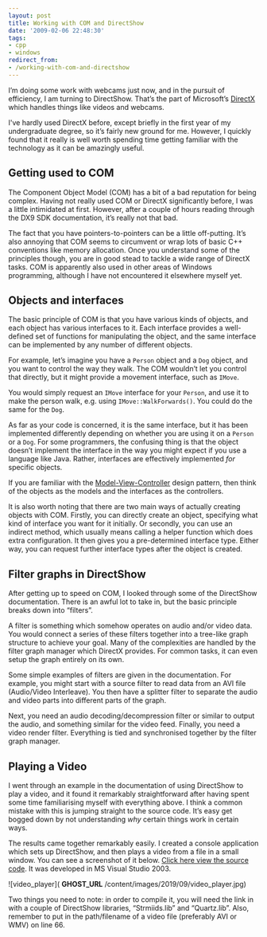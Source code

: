 ```yaml
---
layout: post
title: Working with COM and DirectShow
date: '2009-02-06 22:48:30'
tags:
- cpp
- windows
redirect_from:
- /working-with-com-and-directshow
---
```


I’m doing some work with webcams just now, and in the pursuit of efficiency, I am turning to DirectShow. That’s the part of Microsoft’s [DirectX](http://en.wikipedia.org/wiki/DirectX) which handles things like videos and webcams.

I've hardly used DirectX before, except briefly in the first year of my undergraduate degree, so it’s fairly new ground for me. However, I quickly found that it really is well worth spending time getting familiar with the technology as it can be amazingly useful.

## Getting used to COM

The Component Object Model (COM) has a bit of a bad reputation for being complex. Having not really used COM or DirectX significantly before, I was a little intimidated at first. However, after a couple of hours reading through the DX9 SDK documentation, it’s really not that bad.

The fact that you have pointers-to-pointers can be a little off-putting. It’s also annoying that COM seems to circumvent or wrap lots of basic C++ conventions like memory allocation. Once you understand some of the principles though, you are in good stead to tackle a wide range of DirectX tasks. COM is apparently also used in other areas of Windows programming, although I have not encountered it elsewhere myself yet.

## Objects and interfaces

The basic principle of COM is that you have various kinds of objects, and each object has various interfaces to it. Each interface provides a well-defined set of functions for manipulating the object, and the same interface can be implemented by any number of different objects.

For example, let’s imagine you have a `Person` object and a `Dog` object, and you want to control the way they walk. The COM wouldn’t let you control that directly, but it might provide a movement interface, such as `IMove`.

You would simply request an `IMove` interface for your `Person`, and use it to make the person walk, e.g. using `IMove::WalkForwards()`. You could do the same for the `Dog`.

As far as your code is concerned, it is the same interface, but it has been implemented differently depending on whether you are using it on a `Person` or a `Dog`. For some programmers, the confusing thing is that the object doesn’t implement the interface in the way you might expect if you use a language like Java. Rather, interfaces are effectively implemented _for_ specific objects.

If you are familiar with the [Model-View-Controller](http://en.wikipedia.org/wiki/Model-view-controller) design pattern, then think of the objects as the models and the interfaces as the controllers.

It is also worth noting that there are two main ways of actually creating objects with COM. Firstly, you can directly create an object, specifying what kind of interface you want for it initially. Or secondly, you can use an indirect method, which usually means calling a helper function which does extra configuration. It then gives you a pre-determined interface type. Either way, you can request further interface types after the object is created.

## Filter graphs in DirectShow

After getting up to speed on COM, I looked through some of the DirectShow documentation. There is an awful lot to take in, but the basic principle breaks down into “filters”.

A filter is something which somehow operates on audio and/or video data. You would connect a series of these filters together into a tree-like graph structure to achieve your goal. Many of the complexities are handled by the filter graph manager which DirectX provides. For common tasks, it can even setup the graph entirely on its own.

Some simple examples of filters are given in the documentation. For example, you might start with a source filter to read data from an AVI file (Audio/Video Interleave). You then have a splitter filter to separate the audio and video parts into different parts of the graph.

Next, you need an audio decoding/decompression filter or similar to output the audio, and something similar for the video feed. Finally, you need a video render filter. Everything is tied and synchronised together by the filter graph manager.

## Playing a Video

I went through an example in the documentation of using DirectShow to play a video, and it found it remarkably straightforward after having spent some time familiarising myself with everything above. I think a common mistake with this is jumping straight to the source code. It’s easy get bogged down by not understanding _why_ certain things work in certain ways.

The results came together remarkably easily. I created a console application which sets up DirectShow, and then plays a video from a file in a small window. You can see a screenshot of it below. [Click here view the source code](https://gist.github.com/peter-bloomfield/70501ddff33abcc379910a0cdc3db26a). It was developed in MS Visual Studio 2003.

![video_player]( __GHOST_URL__ /content/images/2019/09/video_player.jpg)

Two things you need to note: in order to compile it, you will need the link in with a couple of DirectShow libraries, “Strmiids.lib” and “Quartz.lib”. Also, remember to put in the path/filename of a video file (preferably AVI or WMV) on line 66.

<!--kg-card-end: markdown-->